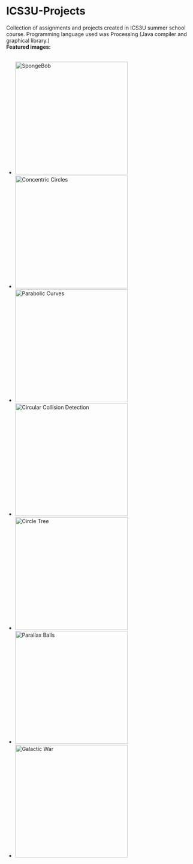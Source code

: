
# ICS3U-Projects
Collection of assignments and projects created in ICS3U summer school course. Programming language used was Processing (Java compiler and graphical library.)
<br>
**Featured images:**
<br><br>



<ul>
    <li><img alt="SpongeBob" align="" width="300" src="https://i.ibb.co/WkgH6KC/Screenshot-302.png"></li>
    <li><img alt="Concentric Circles" align="" width="300" src="https://i.ibb.co/7RVLVqF/Screenshot-310.png"></li>
    <li><img alt="Parabolic Curves" align="" width="300" src="https://i.ibb.co/379xtJd/Screenshot-311.png"></li>
    <li><img alt="Circular Collision Detection" align="" width="300" src="https://i.ibb.co/G7Sm4nJ/Screenshot-314.png"></li>
    <li><img alt="Circle Tree" align="" width="300" src="https://i.ibb.co/rFnCjmp/Screenshot-318.png"></li>
    <li><img alt="Parallax Balls" align="" width="300" src="https://i.ibb.co/HzL407f/Screenshot-325.png"></li>
    <li><img alt="Galactic War" align="" width="300" src="https://i.ibb.co/mCZKjgd/Screenshot-357.png"></li>
</ul>

